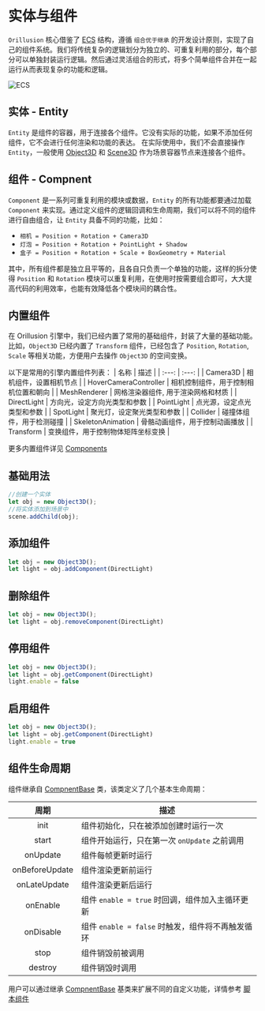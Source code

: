# 实体与组件
`Orillusion` 核心借鉴了 [ECS](https://wikipedia.org/wiki/Entity_component_system) 结构，遵循 `组合优于继承` 的开发设计原则，实现了自己的组件系统。我们将传统复杂的逻辑划分为独立的、可重复利用的部分，每个部分可以单独封装运行逻辑。然后通过灵活组合的形式，将多个简单组件合并在一起运行从而表现复杂的功能和逻辑。

![ECS](/images/component.svg)

## 实体 - Entity
`Entity` 是组件的容器，用于连接各个组件。它没有实际的功能，如果不添加任何组件，它不会进行任何渲染和功能的表达。
在实际使用中，我们不会直接操作 `Entity`，一般使用 [Object3D](/guide/core/object) 和 [Scene3D](/guide/core/scene) 作为场景容器节点来连接各个组件。


## 组件 - Compnent
`Component` 是一系列可重复利用的模块或数据，`Entity` 的所有功能都要通过加载 `Component` 来实现。通过定义组件的逻辑回调和生命周期，我们可以将不同的组件进行自由组合，让 `Entity` 具备不同的功能，比如：

- `相机 = Position + Rotation + Camera3D`  
- `灯泡 = Position + Rotation + PointLight + Shadow` 
- `盒子 = Position + Rotation + Scale + BoxGeometry + Material` 

其中，所有组件都是独立且平等的，且各自只负责一个单独的功能，这样的拆分使得 `Position` 和 `Rotation` 模块可以重复利用，在使用时按需要组合即可，大大提高代码的利用效率，也能有效降低各个模块间的耦合性。

## 内置组件

在 Orillusion 引擎中，我们已经内置了常用的基础组件，封装了大量的基础功能。比如，`Object3D` 已经内置了 `Transform` 组件，已经包含了 `Position`, `Rotation`, `Scale` 等相关功能，方便用户去操作 `Object3D` 的空间变换。

以下是常用的引擎内置组件列表：
| 名称 | 描述 |
| :---: | :---: |
| Camera3D | 相机组件，设置相机节点 |
| HoverCameraController | 相机控制组件，用于控制相机位置和朝向 |
| MeshRenderer | 网格渲染器组件, 用于渲染网格和材质 |
| DirectLight | 方向光，设定方向光类型和参数 |
| PointLight | 点光源，设定点光类型和参数 |
| SpotLight | 聚光灯，设定聚光类型和参数 |
| Collider | 碰撞体组件，用于检测碰撞 |
| SkeletonAnimation | 骨骼动画组件，用于控制动画播放 |
| Transform | 变换组件，用于控制物体矩阵坐标变换 |

更多内置组件详见 [Components](/api/#components)

## 基础用法
```ts
//创建一个实体
let obj = new Object3D();
//将实体添加到场景中
scene.addChild(obj);
```
## 添加组件
```ts
let obj = new Object3D();
let light = obj.addComponent(DirectLight)
```

## 删除组件
```ts
let obj = new Object3D();
let light = obj.removeComponent(DirectLight)
```

## 停用组件
```ts
let obj = new Object3D();
let light = obj.getComponent(DirectLight)
light.enable = false
```

## 启用组件
```ts
let obj = new Object3D();
let light = obj.getComponent(DirectLight)
light.enable = true
```

## 组件生命周期
组件继承自 [CompnentBase](/api/classes/ComponentBase) 类，该类定义了几个基本生命周期：

| 周期 | 描述 |
| :---: | --- |
| init | 组件初始化，只在被添加创建时运行一次 |
| start   | 组件开始运行，只在第一次 `onUpdate` 之前调用 |
| onUpdate | 组件每帧更新时运行 |
| onBeforeUpdate | 组件渲染更新前运行 |
| onLateUpdate | 组件渲染更新后运行 |
| onEnable | 组件 `enable = true` 时回调，组件加入主循环更新 |
| onDisable | 组件 `enable = false` 时触发，组件将不再触发循环 |
| stop | 组件销毁前被调用 |
| destroy | 组件销毁时调用 |

用户可以通过继承 [CompnentBase](/api/classes/ComponentBase) 基类来扩展不同的自定义功能，详情参考 [脚本组件](/guide/core/script)